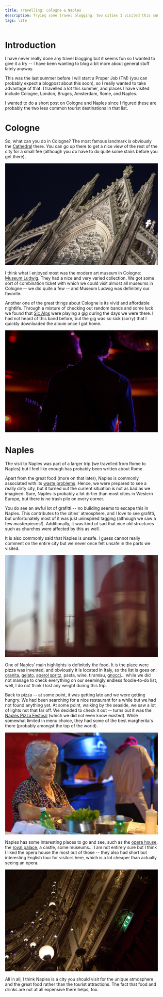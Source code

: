 ```yaml
---
title: Travelling: Cologne & Naples
description: Trying some travel blogging: two cities I visited this summer
tags: life
---
```


# Introduction

I have never really done any travel blogging but it seems fun so I wanted to
give it a try -- I have been wanting to blog a bit more about general stuff
lately anyway.

This was the last summer before I will start a Proper Job (TM) (you can probably
expect a blogpost about this soon), so I really wanted to take advantage of
that. I travelled a lot this summer, and places I have visited include Cologne,
London, Bruges, Amsterdam, Rome, and Naples.

I wanted to do a short post on Cologne and Naples since I figured these are
probably the two less common tourist destinations in that list.

# Cologne

So, what can you do in Cologne? The most famous landmark is obviously the
[Cathedral] there. You can go up there to get a nice view of the rest of the
city for a small fee (although you do have to do quite some stairs before you
get there).

[Cathedral]: http://en.wikipedia.org/wiki/Cologne_Cathedral

<div class="figure flickr">
<a href="http://www.flickr.com/photos/jaspervdj/9649654862/">
<img src="/images/2013-09-13-cologne-cathedral.jpg" />
</a>
</div>

I think what I enjoyed most was the modern art museum in Cologne: [Museum
Ludwig]. They had a nice and very varied collection. We got some sort of
combination ticket with which we could visit almost all museums in Cologne -- we
did quite a few -- and Museum Ludwig was definitely our favorite.

[Museum Ludwig]: http://www.museum-ludwig.de/

Another one of the great things about Cologne is its vivid and affordable
nightlife. Through a mixture of checking out random bands and some luck we found
that [Sic Alps] were playing a gig during the days we were there. I had not
heard of this band before, but the gig was so sick (sorry) that I quickly
downloaded the album once I got home.

[Sic Alps]: http://www.sicalps.com/

<div class="figure flickr">
<a href="http://www.flickr.com/photos/jaspervdj/9646423235/">
<img src="/images/2013-09-13-sic-alps.jpg" />
</a>
</div>

# Naples

The visit to Naples was part of a larger trip (we travelled from Rome to Naples)
but I feel like enough has probably been written about Rome.

Apart from the great food (more on that later), Naples is commonly associated
with its [waste problems]. Hence, we were prepared to see a really dirty city,
but it turned out the current situation is not as bad as we imagined. Sure,
Naples is probably a lot dirtier than most cities in Western Europe, but there
is no trash pile on every corner.

You do see an awful lot of grafitti -- no building seems to escape this in
Naples. This contributes to the cities' atmosphere, and I love to see grafitti,
but unfortunately most of it was just uninspired tagging (although we saw a few
masterpieces!). Additionally, it was kind of sad that nice old structures such
as churches were affected by this as well.

It is also commonly said that Naples is unsafe. I guess cannot really comment on
the entire city but we never once felt unsafe in the parts we visited.

[waste problems]: http://en.wikipedia.org/wiki/Naples_waste_management_issue

<div class="figure flickr">
<a href="http://www.flickr.com/photos/jaspervdj/9701060251/">
<img src="/images/2013-09-13-naples-window.jpg" />
</a>
</div>

One of Naples' main highlights is definitely the food. It is the place were
pizza was invented, and obviously it is located in Italy, so the list is goes
on: [granita], [gelato], [aperol spritz], pasta, wine, tiramisu, [gnocci]...
while we did not manage to check everything on our seemingly endless
foodie-to-do list, well, I do not think I lost any weight during this trip.

[Granita]: http://en.wikipedia.org/wiki/Granita
[Gelato]: http://en.wikipedia.org/wiki/Gelato
[Aperol Spritz]: http://en.wikipedia.org/wiki/Spritz_%28alcoholic_beverage%29
[gnocci]: http://en.wikipedia.org/wiki/Gnocci

Back to pizza -- at some point, it was getting late and we were getting hungry.
We had been searching for a nice restaurant for a while but we had not found
anything yet. At some point, walking by the seaside, we saw a lot of lights not
that far off. We decided to check it out -- turns out it was the [Naples Pizza
Festival](http://www.pizzavillage.it/it/) (which we did not even know existed).
While somewhat limited in menu choice, they had some of the best margherita's
there (probably amongst the top of the world).

<div class="figure flickr">
<a href="http://www.flickr.com/photos/jaspervdj/9931302293/">
<img src="/images/2013-09-13-pizza-festival.jpg" />
</a>
</div>

Naples has some interesting places to go and see, such as the [opera house], the
[royal palace], a castle, some museums... I am not entirely sure but I think I
liked the opera house the most out of those -- they also had short but
interesting English tour for visitors here, which is a lot cheaper than actually
seeing an opera.

[opera house]: http://en.wikipedia.org/wiki/Teatro_di_San_Carlo
[royal palace]: http://en.wikipedia.org/wiki/Royal_Palace_of_Naples

<div class="figure flickr">
<a href="http://www.flickr.com/photos/jaspervdj/9701073813/">
<img src="/images/2013-09-13-opera-house.jpg" />
</a>
</div>

All in all, I think Naples is a city you should visit for the unique atmosphere
and the great food rather than the tourist attractions. The fact that food and
drinks are not at all expensive there helps, too.
